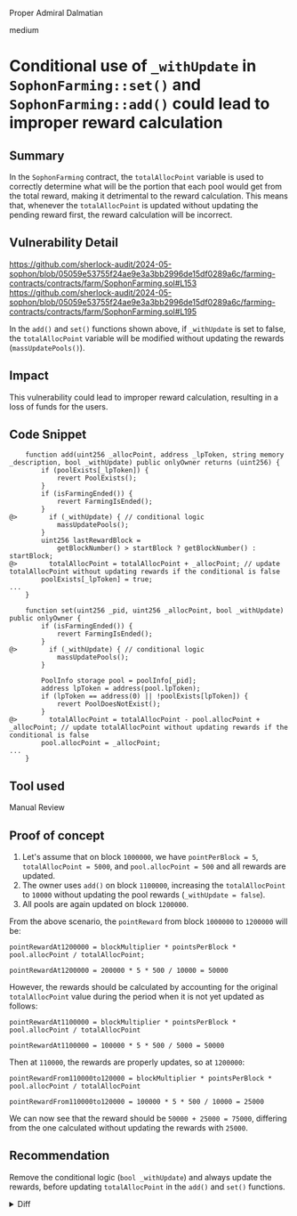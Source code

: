 Proper Admiral Dalmatian

medium

# Conditional use of `_withUpdate` in `SophonFarming::set()` and `SophonFarming::add()` could lead to improper reward calculation

## Summary

In the `SophonFarming` contract, the `totalAllocPoint` variable is used to correctly determine what will be the portion that each pool would get from the total reward, making it detrimental to the reward calculation. This means that, whenever the `totalAllocPoint` is updated without updating the pending reward first, the reward calculation will be incorrect.

## Vulnerability Detail

https://github.com/sherlock-audit/2024-05-sophon/blob/05059e53755f24ae9e3a3bb2996de15df0289a6c/farming-contracts/contracts/farm/SophonFarming.sol#L153
https://github.com/sherlock-audit/2024-05-sophon/blob/05059e53755f24ae9e3a3bb2996de15df0289a6c/farming-contracts/contracts/farm/SophonFarming.sol#L195

In the `add()` and `set()` functions shown above, if `_withUpdate` is set to false, the `totalAllocPoint` variable will be modified without updating the rewards (`massUpdatePools()`).

## Impact

This vulnerability could lead to improper reward calculation, resulting in a loss of funds for the users.

## Code Snippet

```solidity
    function add(uint256 _allocPoint, address _lpToken, string memory _description, bool _withUpdate) public onlyOwner returns (uint256) {
        if (poolExists[_lpToken]) {
            revert PoolExists();
        }
        if (isFarmingEnded()) {
            revert FarmingIsEnded();
        }
@>        if (_withUpdate) { // conditional logic
            massUpdatePools();
        }
        uint256 lastRewardBlock =
            getBlockNumber() > startBlock ? getBlockNumber() : startBlock;
@>        totalAllocPoint = totalAllocPoint + _allocPoint; // update totalAllocPoint without updating rewards if the conditional is false
        poolExists[_lpToken] = true;
...
    }
```

```solidity
    function set(uint256 _pid, uint256 _allocPoint, bool _withUpdate) public onlyOwner {
        if (isFarmingEnded()) {
            revert FarmingIsEnded();
        }
@>        if (_withUpdate) { // conditional logic
            massUpdatePools();
        }

        PoolInfo storage pool = poolInfo[_pid];
        address lpToken = address(pool.lpToken);
        if (lpToken == address(0) || !poolExists[lpToken]) {
            revert PoolDoesNotExist();
        }
@>        totalAllocPoint = totalAllocPoint - pool.allocPoint + _allocPoint; // update totalAllocPoint without updating rewards if the conditional is false
        pool.allocPoint = _allocPoint;
...
    }
```

## Tool used

Manual Review

## Proof of concept

1. Let's assume that on block `1000000`, we have `pointPerBlock = 5`, `totalAllocPoint = 5000`, and `pool.allocPoint = 500` and all rewards are updated.
2. The owner uses `add()` on block `1100000`, increasing the `totalAllocPoint` to `10000` without updating the pool rewards (`_withUpdate = false`).
3. All pools are again updated on block `1200000`.

From the above scenario, the `pointReward` from block `1000000` to `1200000` will be:

```solidity
pointRewardAt1200000 = blockMultiplier * pointsPerBlock * pool.allocPoint / totalAllocPoint;

pointRewardAt1200000 = 200000 * 5 * 500 / 10000 = 50000
```

However, the rewards should be calculated by accounting for the original `totalAllocPoint` value during the period when it is not yet updated as follows:

```solidity
pointRewardAt1100000 = blockMultiplier * pointsPerBlock * pool.allocPoint / totalAllocPoint

pointRewardAt1100000 = 100000 * 5 * 500 / 5000 = 50000 
```

Then at `110000`, the rewards are properly updates, so at `1200000`:

```solidity
pointRewardFrom110000to120000 = blockMultiplier * pointsPerBlock * pool.allocPoint / totalAllocPoint

pointRewardFrom110000to120000 = 100000 * 5 * 500 / 10000 = 25000
```

We can now see that the reward should be `50000 + 25000 = 75000`, differing from the one calculated without updating the rewards with `25000`.

## Recommendation

Remove the conditional logic (`bool _withUpdate`) and always update the rewards, before updating `totalAllocPoint` in the `add()` and `set()` functions.

<details>

<summary>Diff</summary>

```diff
@@ -147,19 +147,17 @@ contract SophonFarming is Upgradeable2Step, SophonFarmingState {
      * @param _allocPoint alloc point for new pool
      * @param _lpToken lpToken address
      * @param _description description of new pool
-     * @param _withUpdate True will update accounting for all pools
      * @return uint256 The pid of the newly created asset
+     * // audit - missing zero address check for _lpToken
      */
-    function add(uint256 _allocPoint, address _lpToken, string memory _description, bool _withUpdate) public onlyOwner returns (uint256) {
+    function add(uint256 _allocPoint, address _lpToken, string memory _description) public onlyOwner returns (uint256) {
         if (poolExists[_lpToken]) {
             revert PoolExists();
         }
         if (isFarmingEnded()) {
             revert FarmingIsEnded();
         }
-        if (_withUpdate) {
-            massUpdatePools();
-        }
+        massUpdatePools();
         uint256 lastRewardBlock =
             getBlockNumber() > startBlock ? getBlockNumber() : startBlock;
         totalAllocPoint = totalAllocPoint + _allocPoint;
@@ -190,15 +188,12 @@ contract SophonFarming is Upgradeable2Step, SophonFarmingState {
      * @notice Updates the given pool's allocation point. Can only be called by the owner.
      * @param _pid The pid to update
      * @param _allocPoint The new alloc point to set for the pool
-     * @param _withUpdate True will update accounting for all pools
      */
-    function set(uint256 _pid, uint256 _allocPoint, bool _withUpdate) public onlyOwner {
+    function set(uint256 _pid, uint256 _allocPoint) public onlyOwner {
         if (isFarmingEnded()) {
             revert FarmingIsEnded();
         }
-        if (_withUpdate) {
-            massUpdatePools();
-        }
+        massUpdatePools();
 
         PoolInfo storage pool = poolInfo[_pid];
         address lpToken = address(pool.lpToken);
```

</details>